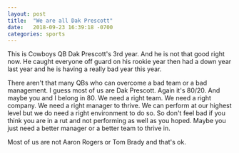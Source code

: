 ```yaml
---
layout: post
title:  "We are all Dak Prescott"
date:   2018-09-23 16:39:18 -0700
categories: sports
---
```


This is Cowboys QB Dak Prescott's 3rd year. And he is not that good right now. He caught everyone off guard on his rookie year then had a down year last year and he is having a really bad year this year. 

There aren't that many QBs who can overcome a bad team or a bad management. I guess most of us are Dak Prescott. Again it's 80/20. And maybe you and I belong in 80. We need a right team. We need a right company. We need a right manager to thrive. We can perform at our highest level but we do need a right environment to do so. So don't feel bad if you think you are in a rut and not performing as well as you hoped. Maybe you just need a better manager or a better team to thrive in. 

Most of us are not Aaron Rogers or Tom Brady and that's ok.